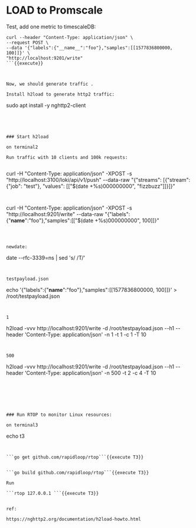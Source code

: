
# LOAD to Promscale


Test, add one metric to timescaleDB:

```
curl --header "Content-Type: application/json" \
--request POST \
--data '{"labels":{"__name__":"foo"},"samples":[[1577836800000, 100]]}' \
"http://localhost:9201/write"
```{{execute}}



Now, we should generate traffic .

Install h2load to generate http2 traffic:

```
sudo apt install -y nghttp2-client
```{{execute}}




### Start h2load

on terminal2

Run traffic with 10 clients and 100k requests:


```
curl -H "Content-Type: application/json" -XPOST -s "http://localhost:3100/loki/api/v1/push" --data-raw "{\"streams\": [{\"stream\": {\"job\": \"test\"}, \"values\": [[\"$(date +%s)000000000\", \"fizzbuzz\"]]}]}"

```{{execute}}


```
curl -H "Content-Type: application/json" -XPOST -s "http://localhost:9201/write" --data-raw "{"labels":{"__name__":"foo"},"samples":[[\"$(date +%s)000000000\", 100]]}"

```{{execute}}



newdate:
```
date --rfc-3339=ns | sed 's/ /T/'
```{{execute}}


testpayload.json

```
echo '{"labels":{"__name__":"foo"},"samples":[[1577836800000, 100]]}' > /root/testpayload.json
```{{execute}}


1
```
h2load -vvv http://localhost:9201/write -d /root/testpayload.json --h1 --header 'Content-Type: application/json' -n 1 -t 1 -c 1 -T 10

```{{execute}}


500
```
h2load -vvv http://localhost:9201/write -d /root/testpayload.json --h1 --header 'Content-Type: application/json' -n 500 -t 2 -c 4 -T 10

```{{execute}}






### Run RTOP to monitor Linux resources: 

on terminal3

```
echo t3
```{{execute T3}}


```go get github.com/rapidloop/rtop```{{execute T3}}


```go build github.com/rapidloop/rtop```{{execute T3}}

Run

```rtop 127.0.0.1 ```{{execute T3}}


ref:

https://nghttp2.org/documentation/h2load-howto.html



